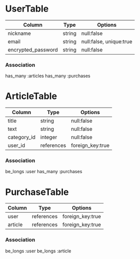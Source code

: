 # UserTable
| Column                  | Type    | Options                   |
| ----------------------- | ------- | ------------------------- |
| nickname                | string  | null:false                |
| email                   | string  | null:false, unique:true   |
| encrypted_password      | string  | null:false                |

### Association
has_many :articles
has_many :purchases


# ArticleTable
| Column                  | Type      | Options                   |
| ----------------------- | --------- | ------------------------- |
| title                   | string    | null:false                |
| text                    | string    | null:false                |
| category_id             | integer   | null:false                |
| user_id                 | references| foreign_key:true          |

### Association
be_longs :user
has_many :purchases


# PurchaseTable
| Column                  | Type       | Options                   |
| ----------------------- | ---------- | ------------------------- |
| user                    | references | foreign_key:true          |
| article                 | references | foreign_key:true          |

### Association
be_longs :user
be_longs :article